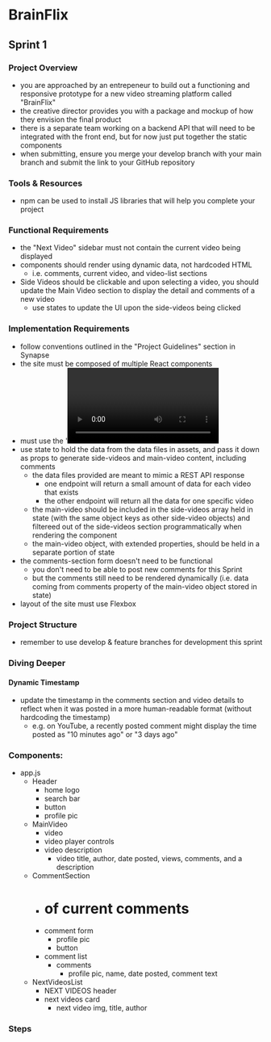 # BrainFlix

## Sprint 1

### Project Overview

- you are approached by an entrepeneur to build out a functioning and responsive prototype for a new video streaming platform called "BrainFlix"
- the creative director provides you with a package and mockup of how they envision the final product
- there is a separate team working on a backend API that will need to be integrated with the front end, but for now just put together the static components
- when submitting, ensure you merge your develop branch with your main branch and submit the link to your GitHub repository

### Tools & Resources

- npm can be used to install JS libraries that will help you complete your project

### Functional Requirements

- the "Next Video" sidebar must not contain the current video being displayed
- components should render using dynamic data, not hardcoded HTML
    - i.e. comments, current video, and video-list sections
- Side Videos should be clickable and upon selecting a video, you should update the Main Video section to display the detail and comments of a new video
    - use states to update the UI upon the side-videos being clicked

### Implementation Requirements

- follow conventions outlined in the "Project Guidelines" section in Synapse
- the site must be composed of multiple React components
- must use the '<video>' tag for the video player
    - it won't be functional for this sprint. All visual elements of the video player must simply exist on the deliverable without functionality
    - use the poster attribute to have the video player resemble the mockup
    - video controls should be the default <video> controls with default styling (we will re-style them in a later sprint)
- use state to hold the data from the data files in assets, and pass it down as props to generate side-videos and main-video content, including comments
    - the data files provided are meant to mimic a REST API response
        - one endpoint will return a small amount of data for each video that exists
        - the other endpoint will return all the data for one specific video
    - the main-video should be included in the side-videos array held in state (with the same object keys as other side-video objects) and filtereed out of the side-videos section programmatically when rendering the component
    - the main-video object, with extended properties, should be held in a separate portion of state
- the comments-section form doesn't need to be functional
    - you don't need to be able to post new comments for this Sprint
    - but the comments still need to be rendered dynamically (i.e. data coming from comments property of the main-video object stored in state)
- layout of the site must use Flexbox

### Project Structure

- remember to use develop & feature branches for development this sprint

### Diving Deeper

#### Dynamic Timestamp

- update the timestamp in the comments section and video details to reflect when it was posted in a more human-readable format (without hardcoding the timestamp)
    - e.g. on YouTube, a recently posted comment might display the time posted as "10 minutes ago" or "3 days ago"

### Components:
- app.js
    - Header
        - home logo
        - search bar 
        - button
        - profile pic
    - MainVideo
        - video 
        - video player controls
        - video description
            - video title, author, date posted, views, comments, and a description
    - CommentSection
        - # of current comments
        - comment form
            - profile pic
            - button
        - comment list
            - comments
                - profile pic, name, date posted, comment text
    - NextVideosList
        - NEXT VIDEOS header
        - next videos card
            - next video img, title, author

### Steps
